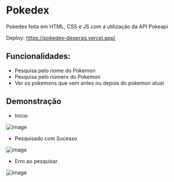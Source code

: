 # Pokedex
Pokedex feita em HTML, CSS e JS com a utilização da API Pokeapi

Deploy: https://pokedex-deoprag.vercel.app/

## Funcionalidades:
- Pesquisa pelo nome do Pokemon
- Pesquisa pelo número do Pokemon
- Ver os pokemons que vem antes ou depois do pokemon atual

## Demonstração
- Inicio

![image](https://user-images.githubusercontent.com/85528447/209487121-959ce76f-7683-4d40-92cf-ebd39be593b9.png)

- Pesquisado com Sucesso

![image](https://user-images.githubusercontent.com/85528447/209487149-08887749-8cb1-47c5-b7de-d548444ddc3e.png)

- Erro ao pesquisar

![image](https://user-images.githubusercontent.com/85528447/209443439-0b10658d-ed47-4657-aa2c-a9fd92edf2c4.png)
